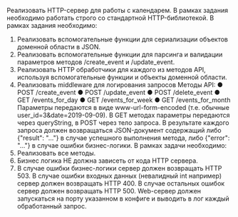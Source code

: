 Реализовать HTTP-сервер для работы с календарем. В рамках
задания необходимо работать строго со стандартной
HTTP-библиотекой.
В рамках задания необходимо:
1. Реализовать вспомогательные функции для сериализации
объектов доменной области в JSON.
2. Реализовать вспомогательные функции для парсинга и
валидации параметров методов /create_event и
/update_event.
3. Реализовать HTTP обработчики для каждого из методов API,
используя вспомогательные функции и объекты доменной
области.
4. Реализовать middleware для логирования запросов
Методы API:
● POST /create_event
● POST /update_event
● POST /delete_event
● GET /events_for_day
● GET /events_for_week
● GET /events_for_month
Параметры передаются в виде www-url-form-encoded (т.е.
обычные user_id=3&date=2019-09-09). В GET методах параметры
передаются через queryString, в POST через тело запроса.
В результате каждого запроса должен возвращаться
JSON-документ содержащий либо {"result": "..."} в случае
успешного выполнения метода, либо {"error": "..."} в случае
ошибки бизнес-логики.
В рамках задачи необходимо:
1. Реализовать все методы.
2. Бизнес логика НЕ должна зависеть от кода HTTP сервера.
3. В случае ошибки бизнес-логики сервер должен возвращать
HTTP 503. В случае ошибки входных данных (невалидный int
например) сервер должен возвращать HTTP 400. В случае
остальных ошибок сервер должен возвращать HTTP 500.
Web-сервер должен запускаться на порту указанном в
конфиге и выводить в лог каждый обработанный запрос.